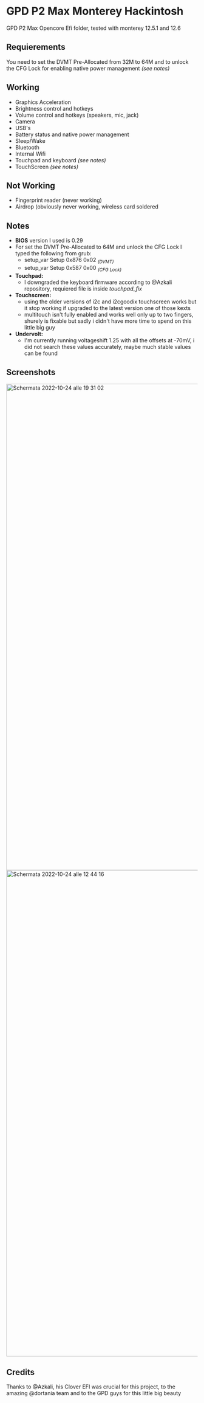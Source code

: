 # GPD P2 Max Monterey Hackintosh
GPD P2 Max Opencore Efi folder, tested with monterey 12.5.1 and 12.6 

## Requierements
You need to set the DVMT Pre-Allocated from 32M to 64M and to unlock the CFG Lock for enabling native power management *(see notes)*

## Working
- Graphics Acceleration
- Brightness control and hotkeys
- Volume control and hotkeys (speakers, mic, jack)
- Camera
- USB's
- Battery status and native power management
- Sleep/Wake
- Bluetooth
- Internal Wifi
- Touchpad and keyboard *(see notes)*
- TouchScreen *(see notes)*

## Not Working
- Fingerprint reader (never working)
- Airdrop (obviously never working, wireless card soldered

## Notes
- **BIOS** version I used is 0.29
- For set the DVMT Pre-Allocated to 64M and unlock the CFG Lock I typed the following from grub:
  - setup_var Setup 0x876 0x02 <sub>*(DVMT)*</sub>
  - setup_var Setup 0x587 0x00 <sub>*(CFG Lock)</sub>*
- **Touchpad:**
  - I downgraded the keyboard firmware according to @Azkali repository, requiered file is inside *touchpad_fix*
- **Touchscreen:**
  - using the older versions of i2c and i2cgoodix touchscreen works but it stop working if upgraded to the latest version one of those kexts
  - multitouch isn't fully enabled and works well only up to two fingers, shurely is fixable but sadly i didn't have more time to spend on this little big guy
- **Undervolt:**
  - I'm currently running voltageshift 1.25 with all the offsets at -70mV, i did not search these values accurately, maybe much stable values can be found

## Screenshots
<img width="1280" alt="Schermata 2022-10-24 alle 19 31 02" src="https://user-images.githubusercontent.com/106203008/197646313-9f3db39d-f832-4e36-bccb-42875691a851.png">
<img width="1280" alt="Schermata 2022-10-24 alle 12 44 16" src="https://user-images.githubusercontent.com/106203008/197648199-6c11d572-74a5-4e25-bcd9-e00c4007d8b6.png">
 
## Credits
Thanks to @Azkali, his Clover EFI was crucial for this project, to the amazing @dortania team and to the GPD guys for this little big beauty 
